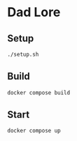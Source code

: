 # Dad Lore

## Setup

```bash
./setup.sh
```

## Build

```bash
docker compose build
```

## Start

```bash
docker compose up
```
